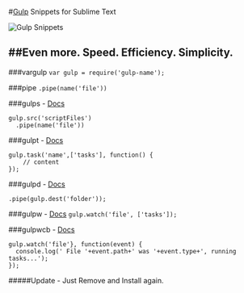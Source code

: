 #[Gulp](http:www.gulpjs.com) Snippets for Sublime Text

![Gulp Snippets](https://imagizer.imageshack.us/v2/800x307q90/842/1dl6.jpg)

##Even more. Speed. Efficiency. Simplicity.
---

###vargulp
`var gulp = require('gulp-name');`


###pipe
`.pipe(name('file'))`

###gulps - [Docs](https://github.com/gulpjs/gulp/blob/master/docs/API.md#gulpsrcglobs-options)
```
gulp.src('scriptFiles')
  .pipe(name('file'))
```

###gulpt - [Docs](https://github.com/gulpjs/gulp/blob/master/docs/API.md#gulptaskname-deps-fn)
```
gulp.task('name',['tasks'], function() {
    // content
});
```

###gulpd - [Docs](https://github.com/gulpjs/gulp/blob/master/docs/API.md#gulpdestpath)
```
.pipe(gulp.dest('folder'));
```

###gulpw - [Docs](https://github.com/gulpjs/gulp/blob/master/docs/API.md#gulpwatchglob-opts-tasks)
`gulp.watch('file', ['tasks']);`

###gulpwcb - [Docs](https://github.com/gulpjs/gulp/blob/master/docs/API.md#gulpwatchglob-opts-cb)
```
gulp.watch('file'}, function(event) {
  console.log(' File '+event.path+' was '+event.type+', running tasks...');
});
```


#####Update - Just Remove and Install again.